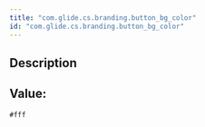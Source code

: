 ```yaml
---
title: "com.glide.cs.branding.button_bg_color"
id: "com.glide.cs.branding.button_bg_color"
---
```

## Description



## Value: 
```
#fff
```